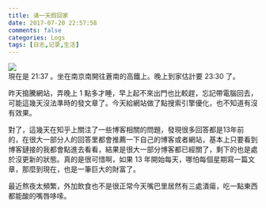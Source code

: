 ```yaml
---
title: 请一天假回家
date: 2017-07-20 22:57:58
comments: false
categories: Logs
tags: [日志,记录,生活]
---
```

![](http://wx2.sinaimg.cn/mw690/ad108d28gy1fhu5l77qn6j20rs0exjzn.jpg)  
現在是 21:37 。坐在南京南開往蒼南的高鐵上。晚上到家估計要 23:30 了。  

昨天搗騰網站，弄晚上 1 點多才睡，早上起不來出門也比較趕，忘記帶電腦回去，可能這幾天沒法準時的發文章了。今天給網站做了點搜索引擎優化，也不知道有沒有效果。  

對了，這幾天在知乎上關注了一些博客相關的問題，發現很多回答都是13年前的，在很大一部分人的回答里都會推薦一下自己的博客或者網站，基本上只要看到博客鏈接的我都會點進去看看，結果是很大一部分博客都已經關了，剩下的也是處於沒更新的狀態。真的是很可惜啊，如果 13 年開始每天，哪怕每個星期寫一篇文章，那麼到現在，也是一筆巨大的財富了。  

最近熬夜太頻繁，外加飲食也不是很正常今天嘴巴里居然有三處潰瘍，吃一點東西都能酸的嘴唇哆嗦。